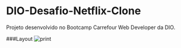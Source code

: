 # DIO-Desafio-Netflix-Clone
Projeto desenvolvido no Bootcamp Carrefour Web Developer da DIO.


###Layout
![print](https://user-images.githubusercontent.com/104802512/167718966-41ad3b8d-76ae-4649-91f1-6c51a948b5db.png)

